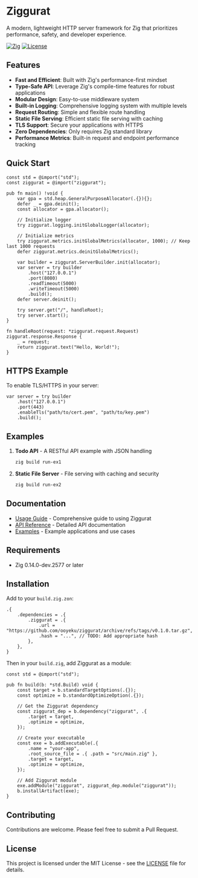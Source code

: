 # Ziggurat

A modern, lightweight HTTP server framework for Zig that prioritizes performance, safety, and developer experience.

[![Zig](https://img.shields.io/badge/Zig-0.14.0-orange.svg)](https://ziglang.org)
[![License](https://img.shields.io/badge/license-MIT-blue.svg)](LICENSE)

## Features

- **Fast and Efficient**: Built with Zig's performance-first mindset
- **Type-Safe API**: Leverage Zig's compile-time features for robust applications
- **Modular Design**: Easy-to-use middleware system
- **Built-in Logging**: Comprehensive logging system with multiple levels
- **Request Routing**: Simple and flexible route handling
- **Static File Serving**: Efficient static file serving with caching
- **TLS Support**: Secure your applications with HTTPS
- **Zero Dependencies**: Only requires Zig standard library
- **Performance Metrics**: Built-in request and endpoint performance tracking

## Quick Start

```zig
const std = @import("std");
const ziggurat = @import("ziggurat");

pub fn main() !void {
    var gpa = std.heap.GeneralPurposeAllocator(.{}){};
    defer _ = gpa.deinit();
    const allocator = gpa.allocator();

    // Initialize logger
    try ziggurat.logging.initGlobalLogger(allocator);
    
    // Initialize metrics
    try ziggurat.metrics.initGlobalMetrics(allocator, 1000); // Keep last 1000 requests
    defer ziggurat.metrics.deinitGlobalMetrics();

    var builder = ziggurat.ServerBuilder.init(allocator);
    var server = try builder
        .host("127.0.0.1")
        .port(8080)
        .readTimeout(5000)
        .writeTimeout(5000)
        .build();
    defer server.deinit();

    try server.get("/", handleRoot);
    try server.start();
}

fn handleRoot(request: *ziggurat.request.Request) ziggurat.response.Response {
    _ = request;
    return ziggurat.text("Hello, World!");
}
```

## HTTPS Example

To enable TLS/HTTPS in your server:

```zig
var server = try builder
    .host("127.0.0.1")
    .port(443)
    .enableTls("path/to/cert.pem", "path/to/key.pem")
    .build();
```

## Examples

1. **Todo API** - A RESTful API example with JSON handling
   ```bash
   zig build run-ex1
   ```

2. **Static File Server** - File serving with caching and security
   ```bash
   zig build run-ex2
   ```

## Documentation

- [Usage Guide](docs/usage.md) - Comprehensive guide to using Ziggurat
- [API Reference](docs/usage.md#api-reference) - Detailed API documentation
- [Examples](examples/) - Example applications and use cases

## Requirements

- Zig 0.14.0-dev.2577 or later

## Installation

Add to your `build.zig.zon`:
```zig
.{
    .dependencies = .{
        .ziggurat = .{
            .url = "https://github.com/ooyeku/ziggurat/archive/refs/tags/v0.1.0.tar.gz",
            .hash = "...", // TODO: Add appropriate hash
        },
    },
}
```

Then in your `build.zig`, add Ziggurat as a module:

```zig
const std = @import("std");

pub fn build(b: *std.Build) void {
    const target = b.standardTargetOptions(.{});
    const optimize = b.standardOptimizeOption(.{});

    // Get the Ziggurat dependency
    const ziggurat_dep = b.dependency("ziggurat", .{
        .target = target,
        .optimize = optimize,
    });

    // Create your executable
    const exe = b.addExecutable(.{
        .name = "your-app",
        .root_source_file = .{ .path = "src/main.zig" },
        .target = target,
        .optimize = optimize,
    });

    // Add Ziggurat module
    exe.addModule("ziggurat", ziggurat_dep.module("ziggurat"));
    b.installArtifact(exe);
}
```

## Contributing

Contributions are welcome. Please feel free to submit a Pull Request.

## License

This project is licensed under the MIT License - see the [LICENSE](LICENSE) file for details.


